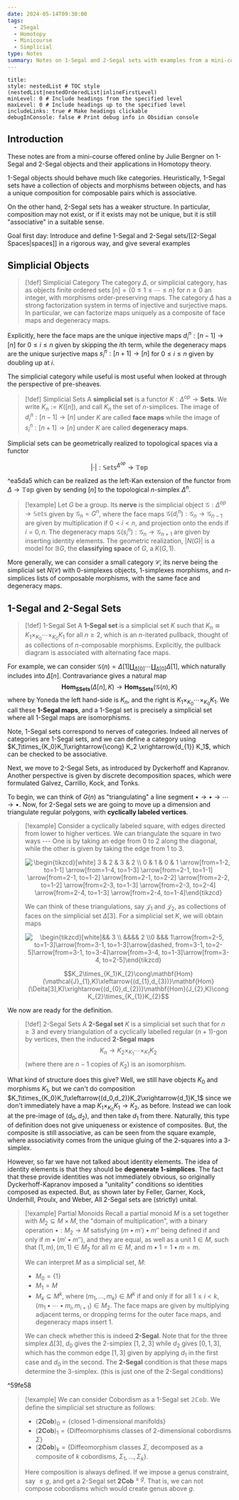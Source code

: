 ```yaml
---
date: 2024-05-14T09:30:00
tags:
  - 2Segal
  - Homotopy
  - Minicourse
  - Simplicial
type: Notes
summary: Notes on 1-Segal and 2-Segal sets with examples from a mini-course offered by Julie Bergner
---
```

```table-of-contents
title: 
style: nestedList # TOC style (nestedList|nestedOrderedList|inlineFirstLevel)
minLevel: 0 # Include headings from the specified level
maxLevel: 0 # Include headings up to the specified level
includeLinks: true # Make headings clickable
debugInConsole: false # Print debug info in Obsidian console
```
## Introduction 

These notes are from a mini-course offered online by Julie Bergner on 1-Segal and 2-Segal objects and their applications in Homotopy theory. 

1-Segal objects should behave much like categories. Heuristically, 1-Segal sets have a collection of objects and morphisms between objects, and has a unique composition for composable pairs which is associative.

On the other hand, 2-Segal sets has a weaker structure. In particular, composition may not exist, or if it exists may not be unique, but it is still "associative" in a suitable sense.

Goal first day: Introduce and define 1-Segal and 2-Segal sets/[[2-Segal Spaces|spaces]] in a rigorous way, and give several examples

## Simplicial Objects

>[!def] Simplicial Category
>The category $\Delta$, or simplicial category, has as objects finite ordered sets $[n] = \{0 \leq 1 \leq \cdots \leq n\}$ for $n \geq 0$ an integer, with morphisms order-preserving maps. The category $\Delta$ has a strong factorization system in terms of injective and surjective maps. In particular, we can factorize maps uniquely as a composite of face maps and degeneracy maps.

Explicitly, here the face maps are the unique injective maps $d_i^n:[n-1]\to [n]$ for $0 \leq i \leq n$ given by skipping the $i$th term, while the degeneracy maps are the unique surjective maps $s_i^n:[n+1]\to [n]$ for $0 \leq i \leq n$ given by doubling up at $i$.

The simplicial category while useful is most useful when looked at through the perspective of pre-sheaves.

>[!def] Simplicial Sets
>A **simplicial set** is a functor $K:\Delta^{op}\to \mathbf{Sets}$. We write $K_n := K([n])$, and call $K_n$ the set of $n$-simplices. The image of $d_i^n:[n-1]\to [n]$ under $K$ are called **face maps** while the image of $s_i^n:[n+1]\to [n]$ under $K$ are called **degeneracy maps**.

Simplicial sets can be geometrically realized to topological spaces via a functor 

$$
\begin{equation}
|\cdot|:\mathbb{Sets}^{\Delta^{op}}\to\mathbb{Top}
\end{equation}
$$

^ea5da5
which can be realized as the left-Kan extension of the functor from $\Delta\to \mathbb{Top}$ given by sending $[n]$ to the topological $n$-simplex $\Delta^n$.

>[!example]
>Let $G$ be a group. Its **nerve** is the simplicial object $\mathcal{G}:\Delta^{op}\to \mathbb{Sets}$ given by $\mathcal{G}_n = G^n$, where the face maps $\mathcal{G}(d_i^n):\mathcal{G}_n\to \mathcal{G}_{n-1}$ are given by multiplication if $0 < i < n$, and projection onto the ends if $i = 0,n$.  The degeneracy maps $\mathcal{G}(s_i^n):\mathcal{G}_n\to \mathcal{G}_{n+1}$ are given by inserting identity elements. The geometric realization, $|N(G)|$ is a model for $\mathbb{B}G$, the **classifying space** of $G$, a $K(G,1)$.

More generally, we can consider a small category $\mathcal{C}$, its nerve being the simplicial set $N(\mathcal{C})$ with $0$-simplexes objects, $1$-simplexes morphisms, and $n$-simplices lists of composable morphisms, with the same face and degeneracy maps.
## 1-Segal and 2-Segal Sets

>[!def] 1-Segal Set
>A **$1$-Segal set** is a simplicial set $K$ such that $K_n\cong K_1\times_{K_0}\cdots \times_{K_0}K_1$ for all $n \geq 2$, which is an $n$-iterated pullback, thought of as collections of $n$-composable morphisms. Explicitly, the pullback diagram is associated with alternating face maps. 

For example, we can consider $\mathcal{G}(n)=\Delta[1]\amalg_{\Delta[0]}\cdots \amalg_{\Delta[0]}\Delta[1]$, which naturally includes into $\Delta[n]$. Contravariance gives a natural map
$$
\mathbf{Hom}_{\mathbf{SSets}}(\Delta[n],K)\to \mathbf{Hom}_{{\mathbf{SSets}}}(\mathcal{G}(n),K)
$$
where by Yoneda the left hand-side is $K_n$, and the right is $K_1\times_{K_0}\cdots \times_{K_0}K_1$. We call these **1-Segal maps**, and a 1-Segal set is precisely a simplicial set where all 1-Segal maps are isomorphisms.

Note, 1-Segal sets correspond to nerves of categories. Indeed all nerves of categories are 1-Segal sets, and we can define a category using $K_1\times_{K_0}K_1\xrightarrow{\cong} K_2 \xrightarrow{d_{1}} K_1$, which can be checked to be associative.


Next, we move to 2-Segal Sets, as introduced by Dyckerhoff and Kapranov. Another perspective is given by discrete decomposition spaces, which were formulated Galvez, Carrillo, Kock, and Tonks.

To begin, we can think of $G(n)$ as "triangulating" a line segment $\bullet\to\bullet\to\cdots\to\bullet$. Now, for 2-Segal sets we are going to move up a dimension and triangulate regular polygons, with **cyclically labeled vertices**. 

>[!example]
>Consider a cyclically labeled square, with edges directed from lower to higher vertices. We can triangulate the square in two ways --- One is by taking an edge from $0$ to $2$ along the diagonal, while the other is given by taking the edge from $1$ to $3$. <p align="center"><img align="center" src="https://i.upmath.me/svg/%0A%5Cbegin%7Btikzcd%7D%5Bwhite%5D%0A%09%093%20%26%202%20%26%203%20%26%202%20%5C%5C%200%20%26%201%20%26%200%20%26%201%20%5Carrow%5Bfrom%3D1-2%2C%20to%3D1-1%5D%20%5Carrow%5Bfrom%3D1-4%2C%20to%3D1-3%5D%20%5Carrow%5Bfrom%3D2-1%2C%20to%3D1-1%5D%20%5Carrow%5Bfrom%3D2-1%2C%20to%3D1-2%5D%20%5Carrow%5Bfrom%3D2-1%2C%20to%3D2-2%5D%20%5Carrow%5Bfrom%3D2-2%2C%20to%3D1-2%5D%20%5Carrow%5Bfrom%3D2-3%2C%20to%3D1-3%5D%20%5Carrow%5Bfrom%3D2-3%2C%20to%3D2-4%5D%20%5Carrow%5Bfrom%3D2-4%2C%20to%3D1-3%5D%20%5Carrow%5Bfrom%3D2-4%2C%20to%3D1-4%5D%0A%5Cend%7Btikzcd%7D%0A" alt="\begin{tikzcd}[white] 3 &amp; 2 &amp; 3 &amp; 2 \\ 0 &amp; 1 &amp; 0 &amp; 1 \arrow[from=1-2, to=1-1] \arrow[from=1-4, to=1-3] \arrow[from=2-1, to=1-1] \arrow[from=2-1, to=1-2] \arrow[from=2-1, to=2-2] \arrow[from=2-2, to=1-2] \arrow[from=2-3, to=1-3] \arrow[from=2-3, to=2-4] \arrow[from=2-4, to=1-3] \arrow[from=2-4, to=1-4]\end{tikzcd}" /></p>
>We can think of these triangulations, say $\mathcal{J}_1$ and $\mathcal{J}_2$, as collections of faces on the simplicial set $\Delta[3]$. For a simplicial set $K$, we will obtain maps <p align="center"><img align="center" src="https://i.upmath.me/svg/%0A%5Cbegin%7Btikzcd%7D%5Bwhite%5D%0A%09%26%26%203%20%5C%5C%0A%09%26%26%26%26%202%20%5C%5C%0A%090%20%26%26%26%201%0A%09%5Carrow%5Bfrom%3D2-5%2C%20to%3D1-3%5D%0A%09%5Carrow%5Bfrom%3D3-1%2C%20to%3D1-3%5D%0A%09%5Carrow%5Bdashed%2C%20from%3D3-1%2C%20to%3D2-5%5D%0A%09%5Carrow%5Bfrom%3D3-1%2C%20to%3D3-4%5D%0A%09%5Carrow%5Bfrom%3D3-4%2C%20to%3D1-3%5D%0A%09%5Carrow%5Bfrom%3D3-4%2C%20to%3D2-5%5D%0A%5Cend%7Btikzcd%7D%0A" alt="\begin{tikzcd}[white]&amp;&amp; 3 \\ &amp;&amp;&amp;&amp; 2 \\0 &amp;&amp;&amp; 1\arrow[from=2-5, to=1-3]\arrow[from=3-1, to=1-3]\arrow[dashed, from=3-1, to=2-5]\arrow[from=3-1, to=3-4]\arrow[from=3-4, to=1-3]\arrow[from=3-4, to=2-5]\end{tikzcd}" /></p>
$$K_2\times_{K_1}K_{2}\cong\mathbf{Hom}(\mathcal{J}_{1},K)\xleftarrow{(d_{1},d_{3})}\mathbf{Hom}(\Delta[3],K)\xrightarrow{(d_{0},d_{2})}\mathbf{Hom}(J_{2},K)\cong K_{2}\times_{K_{1}}K_{2}$$

We now are ready for the definition.

>[!def] 2-Segal Sets
>A **2-Segal set** $K$ is a simplicial set such that for $n \geq 3$ and every triangulation of a cyclically labelled regular $(n+1)$-gon by vertices, then the induced **2-Segal maps** $$K_n\to K_2\times_{K_1}\cdots\times_{K_1}K_2$$ (where there are $n-1$ copies of $K_2$) is an isomorphism. 

What kind of structure does this give? Well, we still have objects $K_0$ and morphisms $K_1$, but we can't do composition $K_1\times_{K_0}K_1\xleftarrow{(d_0,d_2)}K_2\xrightarrow{d_1}K_1$ since we don't immediately have a map $K_1\times_{K_0}K_1\to K_{2}$, as before. Instead we can look at the pre-image of $(d_0,d_2)$, and then take $d_1$ from there. Naturally, this type of definition does not give uniqueness or existence of composites. But, the composite is still associative, as can be seen from the square example, where associativity comes from the unique gluing of the 2-squares into a 3-simplex.

However, so far we have not talked about identity elements. The idea of identity elements is that they should be **degenerate 1-simplices**. The fact that these provide identities was not immediately obvious, so originally Dyckerhoff-Kapranov imposed a "unitality" conditions so identities composed as expected. But, as shown later by Feller, Garner, Kock, Underhill, Proulx, and Weber, All 2-Segal sets are (strictly) unital.

>[!example] Partial Monoids
>Recall a partial monoid $M$ is a set together with $M_2 \subseteq M\times M$, the "domain of multiplication", with a binary operation $\bullet:M_2\to M$ satisfying $(m\bullet m')\bullet m''$ being defined if and only if $m\bullet (m'\bullet m'')$, and they are equal, as well as a unit $1 \in M$, such that $(1,m),(m,1) \in M_2$ for all $m \in M$, and $m\bullet 1 = 1\bullet m = m$.
>
>We can interpret $M$ as a simplicial set, $M$: 
>- $M_0 = \{1\}$
>- $M_1 = M$
>- $M_k \subseteq M^k$, where $(m_1,...,m_k) \in M^k$ if and only if for all $1 \leq i < k$, $(m_1\bullet \cdots \bullet m_i,m_{i+1}) \in M_2$.
>The face maps are given by multiplying adjacent terms, or dropping terms for the outer face maps, and degeneracy maps insert $1$.
>
>We can check whether this is indeed **2-Segal**. Note that for the three simplex $\Delta[3]$, $d_0$ gives the $2$-simplex $[1,2,3]$ while $d_2$ gives $[0,1,3]$, which has the common edge $[1,3]$ given by applying $d_1$ in the first case and $d_0$ in the second. The **2-Segal** condition is that these maps determine the $3$-simplex. (this is just one of the 2-Segal conditions)

^59fe58

>[!example]
>We can consider Cobordism as a 1-Segal set $\mathbb{2Cob}$. We define the simplicial set structure as follows:
>- $(\mathbf{2Cob})_0 = \{\text{closed 1-dimensional manifolds}\}$
>- $(\mathbf{2Cob})_1 = \{\text{Diffeomorphisms classes of 2-dimensional cobordisms } \Sigma\}$
>- $(\mathbf{2Cob})_k = \{$Diffeomorphism classes $\Sigma$, decomposed as a composite of $k$ cobordisms, $\Sigma_1,...,\Sigma_k\}$.
>
>Here composition is always defined. If we impose a genus constraint, say $\leq g$, and get a $2$-Segal set $\mathbf{2Cob}^{\leq g}$. That is, we can not compose cobordisms which would create genus above $g$.

